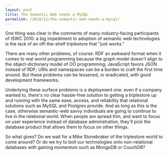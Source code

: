 ```yaml
---
layout: post
title: The Semantic Web needs a MySQL
permalink: /2010/11/the-semantic-web-needs-a-mysql/
---
```


One thing was clear in the comments of many industry-facing participants of
ISWC 2010: a big impediment to adoption of semantic web technologies is the
lack of an off-the-shelf triplestore that "just works." 

There are many other problems, of course: RDF an awkward format when it comes
to real world programming because the graph model doesn't align to the
object-dictionary model of OO programming; JavaScript favors JSON instead of
RDF; URIs and namespaces can be a burden to craft the first time around. But
these problems can be lessened, or eradicated, with good development
frameworks.

Underlying these surface problems is a deployment one: even if a company wanted
to, there's no clear hassle-free solution to getting a triplestore up and
running with the same ease, access, and reliability that relational solutions
such as MySQL and Postgres provide. And as long as this is the case, otherwise
semantic-web savvy individuals are going to continue to live in the relational
world. When people are spread thin, and want to focus on user experience
instead of database administration, they'll pick the database product that
allows them to focus on other things.

So what gives? Do we wait for a Mike Stonebraker of the triplestore world to
come around? Or do we try to bolt our technologies onto non-relational
databases with gaining momentum such as MongoDB or CouchDB? 
